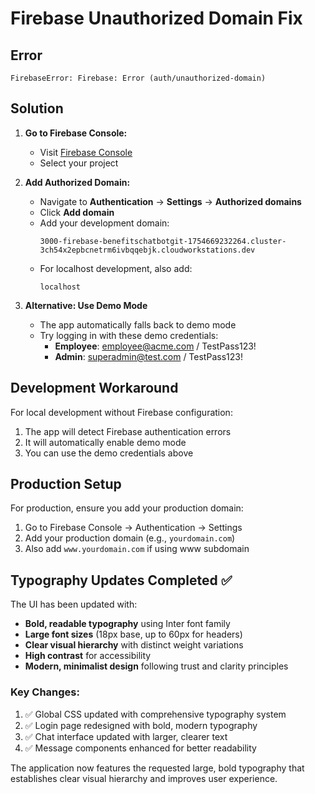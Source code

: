 # Firebase Unauthorized Domain Fix

## Error
`FirebaseError: Firebase: Error (auth/unauthorized-domain)`

## Solution

1. **Go to Firebase Console:**
   - Visit [Firebase Console](https://console.firebase.google.com)
   - Select your project

2. **Add Authorized Domain:**
   - Navigate to **Authentication** → **Settings** → **Authorized domains**
   - Click **Add domain**
   - Add your development domain:
     ```
     3000-firebase-benefitschatbotgit-1754669232264.cluster-3ch54x2epbcnetrm6ivbqqebjk.cloudworkstations.dev
     ```
   - For localhost development, also add:
     ```
     localhost
     ```

3. **Alternative: Use Demo Mode**
   - The app automatically falls back to demo mode
   - Try logging in with these demo credentials:
     - **Employee**: employee@acme.com / TestPass123!
     - **Admin**: superadmin@test.com / TestPass123!

## Development Workaround

For local development without Firebase configuration:
1. The app will detect Firebase authentication errors
2. It will automatically enable demo mode
3. You can use the demo credentials above

## Production Setup

For production, ensure you add your production domain:
1. Go to Firebase Console → Authentication → Settings
2. Add your production domain (e.g., `yourdomain.com`)
3. Also add `www.yourdomain.com` if using www subdomain

## Typography Updates Completed ✅

The UI has been updated with:
- **Bold, readable typography** using Inter font family
- **Large font sizes** (18px base, up to 60px for headers)
- **Clear visual hierarchy** with distinct weight variations
- **High contrast** for accessibility
- **Modern, minimalist design** following trust and clarity principles

### Key Changes:
1. ✅ Global CSS updated with comprehensive typography system
2. ✅ Login page redesigned with bold, modern typography
3. ✅ Chat interface updated with larger, clearer text
4. ✅ Message components enhanced for better readability

The application now features the requested large, bold typography that establishes clear visual hierarchy and improves user experience.